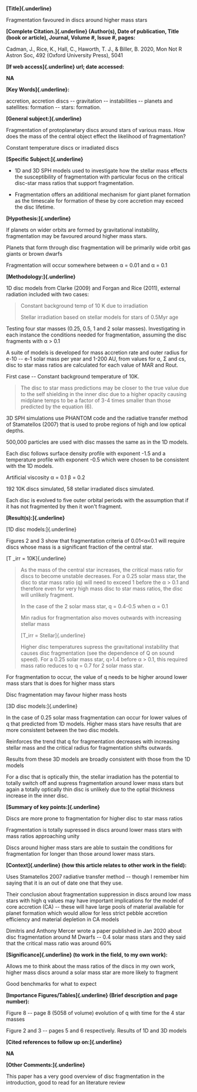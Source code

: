**[Title]{.underline}**

﻿Fragmentation favoured in discs around higher mass stars

**[Complete Citation.]{.underline} (Author(s), Date of publication,
Title (book or article), Journal, Volume #, Issue #, pages:**

Cadman, J., Rice, K., Hall, C., Haworth, T. J., & Biller, B. 2020, Mon
Not R Astron Soc, 492 (Oxford University Press), 5041

**[If web access]{.underline} url; date accessed:**

**NA**

**[Key Words]{.underline}:**

﻿accretion, accretion discs -- gravitation -- instabilities -- planets
and satellites: formation -- stars: formation.

**[General subject:]{.underline}**

Fragmentation of protoplanetary discs around stars of various mass. How
does the mass of the central object effect the likelihood of
fragmentation?

Constant temperature discs or irradiated discs

**[Specific Subject:]{.underline}**

-   1D and 3D SPH models used to investigate how the stellar mass
    effects the susceptibility of fragmentation with particular focus on
    the critical disc-star mass ratios that support fragmentation.

-   Fragmentation offers an additional mechanism for giant planet
    formation as the timescale for formation of these by core accretion
    may exceed the disc lifetime.

**[Hypothesis:]{.underline}**

If planets on wider orbits are formed by gravitational instability,
fragmentation may be favoured around higher mass stars.

Planets that form through disc fragmentation will be primarily wide
orbit gas giants or brown dwarfs

Fragmentation will occur somewhere between α = 0.01 and α = 0.1

**[Methodology:]{.underline}**

1D disc models from Clarke (2009) and Forgan and Rice (2011), external
radiation included with two cases:

> Constant background temp of 10 K due to irradiation
>
> Stellar irradiation based on stellar models for stars of 0.5Myr age

Testing four star masses (0.25, 0.5, 1 and 2 solar masses).
Investigating in each instance the conditions needed for fragmentation,
assuming the disc fragments with α \> 0.1

A suite of models is developed for mass accretion rate and outer radius
for e-10 -- e-1 solar mass per year and 1-200 AU, from values for α, Σ
and cs, disc to star mass ratios are calculated for each value of MAR
and Rout.

First case -- Constant background temperature of 10K.

> The disc to star mass predictions may be closer to the true value due
> to the self shielding in the inner disc due to a higher opacity
> causing midplane temps to be a factor of 3-4 times smaller than those
> predicted by the equation (6).

3D SPH simulations use PHANTOM code and the radiative transfer method of
Stamatellos (2007) that is used to probe regions of high and low optical
depths.

500,000 particles are used with disc masses the same as in the 1D
models.

Each disc follows surface density profile with exponent -1.5 and a
temperature profile with exponent -0.5 which were chosen to be
consistent with the 1D models.

Artificial viscosity α = 0.1 β = 0.2

192 10K discs simulated, 58 stellar irradiated discs simulated.

Each disc is evolved to five outer orbital periods with the assumption
that if it has not fragmented by then it won't fragment.

**[Result(s):]{.underline}**

[1D disc models:]{.underline}

Figures 2 and 3 show that fragmentation criteria of 0.01\<α\<0.1 will
require discs whose mass is a significant fraction of the central star.

[T \_irr = 10K]{.underline}

> As the mass of the central star increases, the critical mass ratio for
> discs to become unstable decreases. For a 0.25 solar mass star, the
> disc to star mass ratio (q) will need to exceed 1 before the α \> 0.1
> and therefore even for very high mass disc to star mass ratios, the
> disc will unlikely fragment.
>
> In the case of the 2 solar mass star, q = 0.4-0.5 when α = 0.1
>
> Min radius for fragmentation also moves outwards with increasing
> stellar mass
>
> [T_irr = Stellar]{.underline}
>
> Higher disc temperatures supress the gravitational instability that
> causes disc fragmentation (see the dependence of Q on sound speed).
> For a 0.25 solar mass star, q\>1.4 before α \> 0.1, this required mass
> ratio reduces to q = 0.7 for 2 solar mass star.

For fragmentation to occur, the value of q needs to be higher around
lower mass stars that is does for higher mass stars

Disc fragmentation may favour higher mass hosts

[3D disc models:]{.underline}

In the case of 0.25 solar mass fragmentation can occur for lower values
of q that predicted from 1D models. Higher mass stars have results that
are more consistent between the two disc models.

Reinforces the trend that q for fragmentation decreases with increasing
stellar mass and the critical radius for fragmentation shifts outwards.

Results from these 3D models are broadly consistent with those from the
1D models

For a disc that is optically thin, the stellar irradiation has the
potential to totally switch off and supress fragmentation around lower
mass stars but again a totally optically thin disc is unlikely due to
the optial thickness increase in the inner disc.

**[Summary of key points:]{.underline}**

Discs are more prone to fragmentation for higher disc to star mass
ratios

Fragmentation is totally supressed in discs around lower mass stars with
mass ratios approaching unity

Discs around higher mass stars are able to sustain the conditions for
fragmentation for longer than those around lower mass stars.

**[Context]{.underline} (how this article relates to other work in the
field):**

Uses Stamatellos 2007 radiative transfer method -- though I remember him
saying that it is an out of date one that they use.

Their conclusion about fragmentation suppression in discs around low
mass stars with high q values may have important implications for the
model of core accretion (CA) -- these will have large pools of material
available for planet formation which would allow for less strict pebble
accretion efficiency and material depletion in CA models

Dimitris and Anthony Mercer wrote a paper published in Jan 2020 about
disc fragmentation around M Dwarfs -- 0.4 solar mass stars and they said
that the critical mass ratio was around 60%

**[Significance]{.underline} (to work in the field, to my own work):**

Allows me to think about the mass ratios of the discs in my own work,
higher mass discs around a solar mass star are more likely to fragment

Good benchmarks for what to expect

**[Importance Figures/Tables]{.underline} (Brief description and page
number):**

Figure 8 -- page 8 (5058 of volume) evolution of q with time for the 4
star masses

Figure 2 and 3 -- pages 5 and 6 respectively. Results of 1D and 3D
models

**[Cited references to follow up on:]{.underline}**

**NA**

**[Other Comments:]{.underline}**

This paper has a very good overview of disc fragmentation in the
introduction, good to read for an literature review
